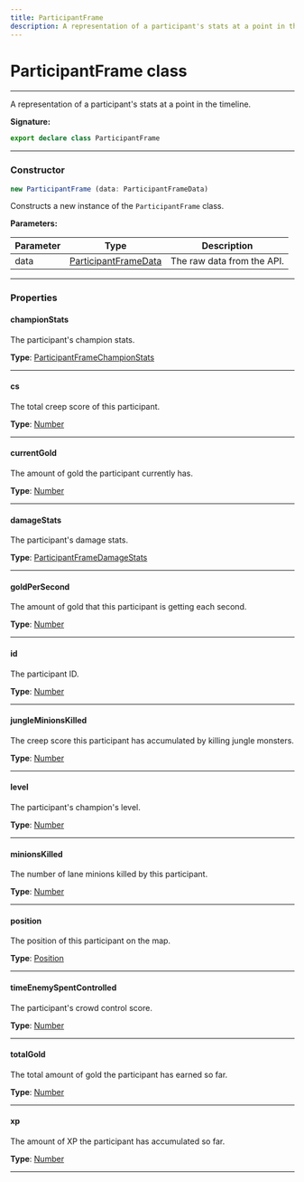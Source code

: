 ```yaml
---
title: ParticipantFrame
description: A representation of a participant's stats at a point in the timeline.
---
```


# ParticipantFrame class

---

A representation of a participant's stats at a point in the timeline.

**Signature:**

```ts
export declare class ParticipantFrame 
```

---

### Constructor

```ts
new ParticipantFrame (data: ParticipantFrameData)
```

Constructs a new instance of the `ParticipantFrame` class.

**Parameters:**

| Parameter | Type | Description |
| --------- | ---- | ----------- |
| data | [ParticipantFrameData](/api/interfaces/participantframedata) | The raw data from the API. |
---

### Properties

#### championStats

The participant's champion stats.



**Type**: [ParticipantFrameChampionStats](/api/classes/participantframechampionstats)

---

#### cs

The total creep score of this participant.



**Type**: [Number](https://developer.mozilla.org/en-US/docs/Web/JavaScript/Reference/Global_Objects/Number)

---

#### currentGold

The amount of gold the participant currently has.



**Type**: [Number](https://developer.mozilla.org/en-US/docs/Web/JavaScript/Reference/Global_Objects/Number)

---

#### damageStats

The participant's damage stats.



**Type**: [ParticipantFrameDamageStats](/api/classes/participantframedamagestats)

---

#### goldPerSecond

The amount of gold that this participant is getting each second.



**Type**: [Number](https://developer.mozilla.org/en-US/docs/Web/JavaScript/Reference/Global_Objects/Number)

---

#### id

The participant ID.



**Type**: [Number](https://developer.mozilla.org/en-US/docs/Web/JavaScript/Reference/Global_Objects/Number)

---

#### jungleMinionsKilled

The creep score this participant has accumulated by killing jungle monsters.



**Type**: [Number](https://developer.mozilla.org/en-US/docs/Web/JavaScript/Reference/Global_Objects/Number)

---

#### level

The participant's champion's level.



**Type**: [Number](https://developer.mozilla.org/en-US/docs/Web/JavaScript/Reference/Global_Objects/Number)

---

#### minionsKilled

The number of lane minions killed by this participant.



**Type**: [Number](https://developer.mozilla.org/en-US/docs/Web/JavaScript/Reference/Global_Objects/Number)

---

#### position

The position of this participant on the map.



**Type**: [Position](/api/classes/position)

---

#### timeEnemySpentControlled

The participant's crowd control score.



**Type**: [Number](https://developer.mozilla.org/en-US/docs/Web/JavaScript/Reference/Global_Objects/Number)

---

#### totalGold

The total amount of gold the participant has earned so far.



**Type**: [Number](https://developer.mozilla.org/en-US/docs/Web/JavaScript/Reference/Global_Objects/Number)

---

#### xp

The amount of XP the participant has accumulated so far.



**Type**: [Number](https://developer.mozilla.org/en-US/docs/Web/JavaScript/Reference/Global_Objects/Number)

---

